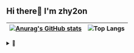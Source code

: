 ## Hi there🕺 I'm zhy2on
|[![Anurag's GitHub stats](https://github-readme-stats.vercel.app/api?username=zhy2on&line_height=20&theme=slateorange&show_icons=true&card_width=600&hide_border=1)](https://github.com/zhy2on?tab=repositories)|![Top Langs](https://github-readme-stats.vercel.app/api/top-langs/?username=zhy2on&layout=compact&theme=slateorange&card_width=400&hide_border=1)|
|:---:|:---:|


<!--(https://github.com/zhy2on?tab=repositories)|<img src="https://media2.giphy.com/media/U1rlk8zdcAwbm/giphy.gif?cid=790b761120a74bda8d2ad5744adda51121d6c1e5e0cabd52&rid=giphy.gif&ct=g" alt="potato" align="center" width="140">|-->
<details>
  <summary>💫</summary>
  
  ## 42cursus (2021.05.12 ~ )
[![jihoh's 42 stats](https://badge42.vercel.app/api/v2/cl20ermdo001609jt58jpvos4/stats?cursusId=21&coalitionId=87)](https://github.com/zhy2on/42cursus)

</details>
